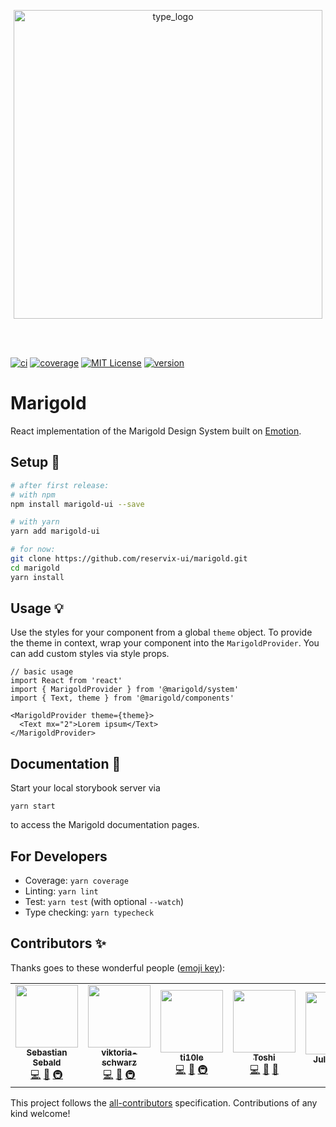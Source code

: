 <p align="center"> 
  <img width="494" align="center" alt="type_logo" src="https://user-images.githubusercontent.com/59875255/75779675-530ca980-5d5a-11ea-8910-7e92ded472e3.png">
</p>
<br>
<br>

[![ci][ci-badge]][ci] [![coverage][coverage-badge]][coverage] [![MIT License][license-badge]][license] [![version][version-badge]][package]

# Marigold

React implementation of the Marigold Design System built on [Emotion](https://emotion.sh/).

## Setup 🔧

```sh
# after first release:
# with npm
npm install marigold-ui --save

# with yarn
yarn add marigold-ui

# for now:
git clone https://github.com/reservix-ui/marigold.git
cd marigold
yarn install
```

## Usage 💡

Use the styles for your component from a global `theme` object. To provide the theme in context, wrap your component into the `MarigoldProvider`. You can add custom styles via style props.

```
// basic usage
import React from 'react'
import { MarigoldProvider } from '@marigold/system'
import { Text, theme } from '@marigold/components'

<MarigoldProvider theme={theme}>
  <Text mx="2">Lorem ipsum</Text>
</MarigoldProvider>
```

## Documentation 📖

Start your local storybook server via

```
yarn start
```

to access the Marigold documentation pages.

## For Developers

- Coverage: `yarn coverage`
- Linting: `yarn lint`
- Test: `yarn test` (with optional `--watch`)
- Type checking: `yarn typecheck`

## Contributors ✨

Thanks goes to these wonderful people ([emoji key](https://allcontributors.org/docs/en/emoji-key)):

<!-- ALL-CONTRIBUTORS-LIST:START - Do not remove or modify this section -->
<!-- prettier-ignore-start -->
<!-- markdownlint-disable -->
<table>
  <tr>
    <td align="center"><a href="https://github.com/sebald"><img src="https://avatars3.githubusercontent.com/u/985701?v=4" width="100px;" alt=""/><br /><sub><b>Sebastian Sebald</b></sub></a><br /><a href="https://github.com/rx/marigold/commits?author=sebald" title="Code">💻</a> <a href="https://github.com/rx/marigold/commits?author=sebald" title="Documentation">📖</a> <a href="#infra-sebald" title="Infrastructure (Hosting, Build-Tools, etc)">🚇</a></td>
    <td align="center"><a href="https://github.com/viktoria-schwarz"><img src="https://avatars1.githubusercontent.com/u/59830437?v=4" width="100px;" alt=""/><br /><sub><b>viktoria-schwarz</b></sub></a><br /><a href="https://github.com/rx/marigold/commits?author=viktoria-schwarz" title="Code">💻</a> <a href="https://github.com/rx/marigold/commits?author=viktoria-schwarz" title="Documentation">📖</a> <a href="#infra-viktoria-schwarz" title="Infrastructure (Hosting, Build-Tools, etc)">🚇</a></td>
    <td align="center"><a href="https://github.com/ti10le"><img src="https://avatars2.githubusercontent.com/u/59875255?v=4" width="100px;" alt=""/><br /><sub><b>ti10le</b></sub></a><br /><a href="https://github.com/rx/marigold/commits?author=ti10le" title="Code">💻</a> <a href="https://github.com/rx/marigold/commits?author=ti10le" title="Documentation">📖</a> <a href="#infra-ti10le" title="Infrastructure (Hosting, Build-Tools, etc)">🚇</a></td>
    <td align="center"><a href="http://toshibot.com"><img src="https://avatars3.githubusercontent.com/u/6447213?v=4" width="100px;" alt=""/><br /><sub><b>Toshi</b></sub></a><br /><a href="https://github.com/rx/marigold/commits?author=Toshibot" title="Code">💻</a> <a href="https://github.com/rx/marigold/commits?author=Toshibot" title="Documentation">📖</a> <a href="#design-Toshibot" title="Design">🎨</a></td>
    <td align="center"><a href="https://github.com/julianthiel"><img src="https://avatars1.githubusercontent.com/u/59880423?v=4" width="100px;" alt=""/><br /><sub><b>Julian Thiel</b></sub></a><br /><a href="https://github.com/rx/marigold/commits?author=julianthiel" title="Documentation">📖</a></td>
  </tr>
</table>

<!-- markdownlint-enable -->
<!-- prettier-ignore-end -->

<!-- ALL-CONTRIBUTORS-LIST:END -->

This project follows the [all-contributors](https://github.com/all-contributors/all-contributors) specification. Contributions of any kind welcome!

<!-- LINKS + BADGES -->

[ci]: https://circleci.com/gh/reservix-ui/marigold
[ci-badge]: https://img.shields.io/circleci/build/gh/reservix-ui/marigold/master?style=flat-square
[license]: https://github.com/reservix-ui/marigold/blob/master/LICENSE
[license-badge]: https://img.shields.io/github/license/reservix-ui/marigold?style=flat-square
[package]: https://www.npmjs.com/package/@marigold-components
[version-badge]: https://img.shields.io/npm/v/@marigold/components?style=flat-square
[coverage]: https://coveralls.io/github/reservix-ui/marigold?branch=master
[coverage-badge]: https://img.shields.io/coveralls/github/reservix-ui/marigold/master?style=flat-square
